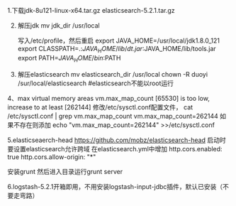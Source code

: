 1.下载jdk-8u121-linux-x64.tar.gz elasticsearch-5.2.1.tar.gz

2.
	解压jdk mv jdk_dir /usr/local
	
	写入/etc/profile，然后重启
	export JAVA_HOME=/usr/local/jdk1.8.0_121
	export CLASSPATH=.:$JAVA_HOME/lib/dt.jar:$JAVA_HOME/lib/tools.jar
	export PATH=$JAVA_HOME/bin:$PATH

3.
	解压elasticsearch mv elasticsearch_dir /usr/local
	chown -R duoyi /sur/local/elasticsearch	#elasticsearch不能以root运行


4、max virtual memory areas vm.max_map_count [65530] is too low, increase to at least [262144]
修改/etc/sysctl.conf配置文件，
cat /etc/sysctl.conf | grep vm.max_map_count
vm.max_map_count=262144
如果不存在则添加
echo "vm.max_map_count=262144" >>/etc/sysctl.conf

5.elasticseaerch-head https://github.com/mobz/elasticsearch-head 启动时要设置elasticsearch允许跨域
在elasticsearch.yml中增加
http.cors.enabled: true
http.cors.allow-origin: "*"

安装grunt
然后进入目录运行grunt server

6.logstash-5.2.1开箱即用，不用安装logstash-input-jdbc插件，默认已安装（不要走弯路）


